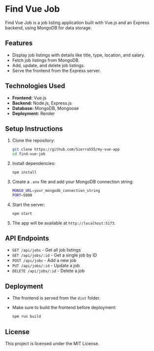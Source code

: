 # Find Vue Job

Find Vue Job is a job listing application built with Vue.js and an Express backend, using MongoDB for data storage.

## Features

- Display job listings with details like title, type, location, and salary.
- Fetch job listings from MongoDB.
- Add, update, and delete job listings.
- Serve the frontend from the Express server.

## Technologies Used

- **Frontend:** Vue.js
- **Backend:** Node.js, Express.js
- **Database:** MongoDB, Mongoose
- **Deployment:** Render

## Setup Instructions

1. Clone the repository:

   ```sh
   git clone https://github.com/Sierra555/my-vue-app
   cd find-vue-job
   ```

2. Install dependencies:

   ```sh
   npm install
   ```

3. Create a `.env` file and add your MongoDB connection string:

   ```sh
   MONGO_URL=your_mongodb_connection_string
   PORT=5000
   ```

4. Start the server:

   ```sh
   npm start
   ```

5. The app will be available at `http://localhost:5173`.

## API Endpoints

- `GET /api/jobs` - Get all job listings
- `GET /api/jobs/:id` - Get a single job by ID
- `POST /api/jobs` - Add a new job
- `PUT /api/jobs/:id` - Update a job
- `DELETE /api/jobs/:id` - Delete a job

## Deployment

- The frontend is served from the `dist` folder.
- Make sure to build the frontend before deployment:

  ```sh
  npm run build
  ```

## License

This project is licensed under the MIT License.
